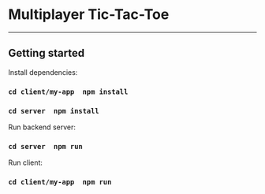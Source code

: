 # Multiplayer Tic-Tac-Toe

___

## Getting started

Install dependencies:

### `cd client/my-app  npm install`

### `cd server  npm install`

Run backend server:

### `cd server  npm run`

Run client:

### `cd client/my-app  npm run`
